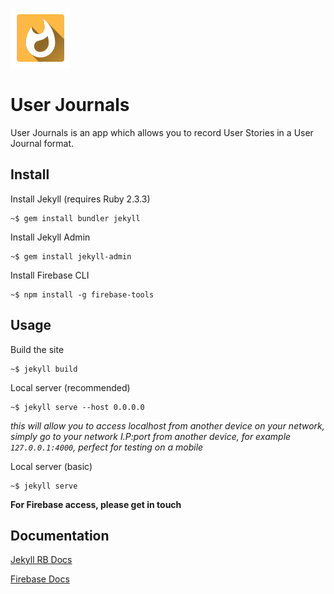 
![](/img/logo-main.svg)

# User Journals

User Journals is an app which allows you to record User Stories in a User Journal format.



## Install

Install Jekyll (requires Ruby 2.3.3)

    ~$ gem install bundler jekyll

Install Jekyll Admin

    ~$ gem install jekyll-admin

Install Firebase CLI

    ~$ npm install -g firebase-tools

## Usage

Build the site

    ~$ jekyll build

Local server (recommended)

    ~$ jekyll serve --host 0.0.0.0
  *this will allow you to access localhost from another device on your network, simply go to your network I.P:port from another device, for example `127.0.0.1:4000`, perfect for testing on a mobile*

Local server (basic)

    ~$ jekyll serve

**For Firebase access, please get in touch**

## Documentation

[Jekyll RB Docs](https://jekyllrb.com/docs/home/)

[Firebase Docs](https://firebase.google.com/docs)

